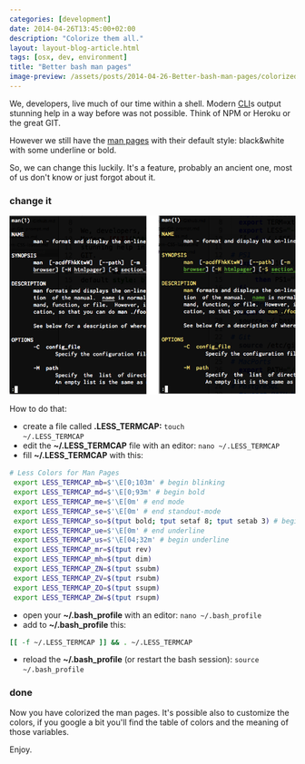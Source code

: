 ```yaml
---
categories: [development]
date: 2014-04-26T13:45:00+02:00
description: "Colorize them all."
layout: layout-blog-article.html
tags: [osx, dev, environment]
title: "Better bash man pages"
image-preview: /assets/posts/2014-04-26-Better-bash-man-pages/colorized-man-pages.png
---
```


We, developers, live much of our time within a shell.
Modern [CLI](http://en.wikipedia.org/wiki/Command-line_interface)s output
stunning help in a way before was not possible. Think of NPM or Heroku or the great
GIT.

However we still have the [man pages](http://en.wikipedia.org/wiki/Man_page) with their
default style: black&white with some underline or bold.

So, we can change this luckily. It's a feature, probably an ancient one, most of us
don't know or just forgot about it.

### change it

![standard man page VS. colorized man page](/assets/posts/2014-04-26-Better-bash-man-pages/colorized-man-pages.png)

How to do that:

- create a file called **.LESS_TERMCAP:** <code>touch ~/.LESS_TERMCAP</code>
- edit the **~/.LESS_TERMCAP** file with an editor: <code>nano ~/.LESS_TERMCAP</code>
- fill **~/.LESS_TERMCAP** with this:
```bash
# Less Colors for Man Pages
 export LESS_TERMCAP_mb=$'\E[0;103m' # begin blinking
 export LESS_TERMCAP_md=$'\E[0;93m' # begin bold
 export LESS_TERMCAP_me=$'\E[0m' # end mode
 export LESS_TERMCAP_se=$'\E[0m' # end standout-mode
 export LESS_TERMCAP_so=$(tput bold; tput setaf 8; tput setab 3) # begin standout-mode - info box
 export LESS_TERMCAP_ue=$'\E[0m' # end underline
 export LESS_TERMCAP_us=$'\E[04;32m' # begin underline
 export LESS_TERMCAP_mr=$(tput rev)
 export LESS_TERMCAP_mh=$(tput dim)
 export LESS_TERMCAP_ZN=$(tput ssubm)
 export LESS_TERMCAP_ZV=$(tput rsubm)
 export LESS_TERMCAP_ZO=$(tput ssupm)
 export LESS_TERMCAP_ZW=$(tput rsupm)
```

- open your **~/.bash_profile** with an editor: <code>nano ~/.bash_profile</code>
- add to **~/.bash_profile** this:
```bash
[[ -f ~/.LESS_TERMCAP ]] && . ~/.LESS_TERMCAP
```
- reload the **~/.bash_profile** (or restart the bash session): <code>source ~/.bash_profile</code>

### done

Now you have colorized the man pages. It's possible also to customize the colors,
if you google a bit you'll find the table of colors and the meaning of those variables.

Enjoy.
